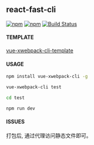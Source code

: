 ## react-fast-cli  

[![npm](https://img.shields.io/badge/downloads-250%2Fmonth-brightgreen.svg)](https://www.npmjs.com/package/react-fast-cli)
[![npm](https://img.shields.io/badge/npm-1.0.6-brightgreen.svg)](https://www.npmjs.com/package/react-fast-cli)
[![Build Status](https://travis-ci.org/react-fast-cli/react-fast-cli.svg?branch=master)](https://travis-ci.org/react-fast-cli/react-fast-cli)

#### TEMPLATE

[vue-xwebpack-cli-template](https://github.com/vue-xwebpack-cli/template)

#### USAGE

```bash
npm install vue-xwebpack-cli -g

vue-xwebpack-cli test

cd test

npm run dev
```


#### ISSUES

打包后, 通过代理访问静态文件即可。 
